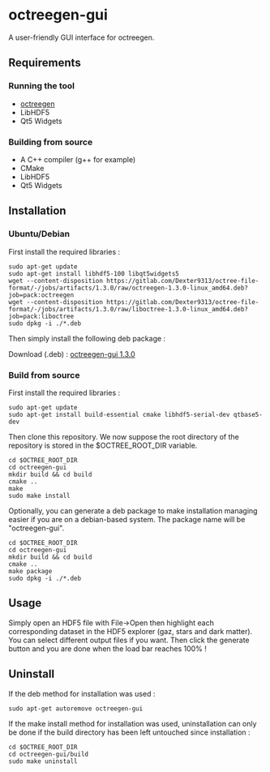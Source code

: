# octreegen-gui

A user-friendly GUI interface for octreegen.

## Requirements

### Running the tool

* [octreegen](https://gitlab.com/Dexter9313/octree-file-format/blob/master/octreegen/)
* LibHDF5
* Qt5 Widgets

### Building from source

* A C++ compiler (g++ for example)
* CMake
* LibHDF5
* Qt5 Widgets

## Installation

### Ubuntu/Debian

First install the required libraries :

	sudo apt-get update
	sudo apt-get install libhdf5-100 libqt5widgets5
	wget --content-disposition https://gitlab.com/Dexter9313/octree-file-format/-/jobs/artifacts/1.3.0/raw/octreegen-1.3.0-linux_amd64.deb?job=pack:octreegen
	wget --content-disposition https://gitlab.com/Dexter9313/octree-file-format/-/jobs/artifacts/1.3.0/raw/liboctree-1.3.0-linux_amd64.deb?job=pack:liboctree
	sudo dpkg -i ./*.deb

Then simply install the following deb package :

Download (.deb) : [octreegen-gui 1.3.0](https://gitlab.com/Dexter9313/octree-file-format/-/jobs/artifacts/1.3.0/raw/octreegen-gui-1.3.0-linux_amd64.deb?job=pack:octreegen-gui)

### Build from source

First install the required libraries :

	sudo apt-get update
	sudo apt-get install build-essential cmake libhdf5-serial-dev qtbase5-dev

Then clone this repository. We now suppose the root directory of the repository is stored in the $OCTREE_ROOT_DIR variable.

	cd $OCTREE_ROOT_DIR
	cd octreegen-gui
	mkdir build && cd build
	cmake ..
	make
	sudo make install

Optionally, you can generate a deb package to make installation managing easier if you are on a debian-based system. The package name will be "octreegen-gui".

	cd $OCTREE_ROOT_DIR
	cd octreegen-gui
	mkdir build && cd build
	cmake ..
	make package
	sudo dpkg -i ./*.deb

## Usage

Simply open an HDF5 file with File->Open then highlight each corresponding dataset in the HDF5 explorer (gaz, stars and dark matter). You can select different output files if you want. Then click the generate button and you are done when the load bar reaches 100% !

## Uninstall

If the deb method for installation was used :

	sudo apt-get autoremove octreegen-gui

If the make install method for installation was used, uninstallation can only be done if the build directory has been left untouched since installation :

	cd $OCTREE_ROOT_DIR
	cd octreegen-gui/build
	sudo make uninstall
